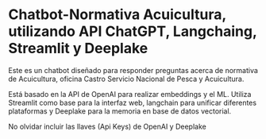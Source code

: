 # Chatbot-Normativa Acuicultura, utilizando API ChatGPT, Langchaing, Streamlit y Deeplake
Este es un chatbot diseñado para responder preguntas acerca de normativa de Acuicultura,
oficina Castro Servicio Nacional de Pesca y Acuicultura.

Está basado en la API de OpenAI para realizar embeddings y el ML. Utiliza Streamlit como base
para la interfaz web, langchain para unificar diferentes plataformas y Deeplake para la memoria
en base de datos vectorial.

No olvidar incluir las llaves (Api Keys) de OpenAI y Deeplake
